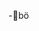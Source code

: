 -👻bö

<!---
gultuana/gultuana is a ✨ special ✨ repository because its `README.md` (this file) appears on your GitHub profile.
You can click the Preview link to take a look at your changes.
--->
